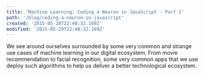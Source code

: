 ```yaml
---
title: 'Machine Learning: Coding a Neuron in JavaScript - Part 1'
path: '/blog/coding-a-neuron-in-javascript'
created: '2015-05-28T22:40:32.169Z'
modified: '2015-05-29T22:40:32.169Z'
---
```


We see around ourselves surrounded by some very common and strange use cases 
of machine learning in our digital ecosystem. From movie recommendation to facial recognition, 
some very common apps that we use deploy such algorithms to help us deliver 
a better technological ecosystem. 